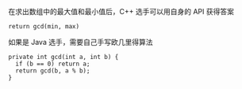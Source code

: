 在求出数组中的最大值和最小值后，C++ 选手可以用自身的 API 获得答案

`return gcd(min, max)`

如果是 Java 选手，需要自己手写欧几里得算法

```
private int gcd(int a, int b) {
  if (b == 0) return a;
  return gcd(b, a % b);
}
```